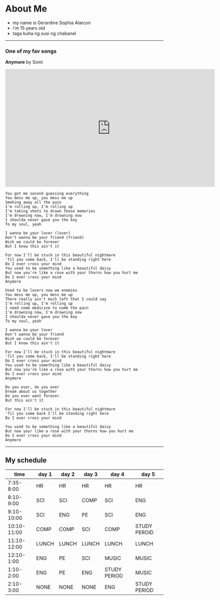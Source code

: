 # About Me

- my name is Gerardine Sophia Alarcon
- i'm 15 years old
- taga kuha ng susi ng chabanel
----------
### One of my fav songs
**Anymore** by Somi



<iframe width="667" height="375" src="https://www.youtube.com/embed/DOBjwlfIZdE" title="JEON SOMI (전소미) - ‘Anymore’ M/V" frameborder="0" allow="accelerometer; autoplay; clipboard-write; encrypted-media; gyroscope; picture-in-picture" allowfullscreen></iframe>

```
You got me second guessing everything
You mess me up, you mess me up
Smoking away all the pain
I'm rolling up, I'm rolling up
I'm taking shots to drown these memories
I'm drowning now, I'm drowning now
I shoulda never gave you the key
To my soul, yeah

I wanna be your lover (lover)
Don't wanna be your friend (friend)
Wish we could be forever
But I know this ain't it

For now I'll be stuck in this beautiful nightmare
'Til you come back, I'll be standing right here
Do I ever cross your mind
You used to be something like a beautiful daisy
But now you're like a rose with your thorns how you hurt me
Do I ever cross your mind
Anymore

Used to be lovers now we enemies
You mess me up, you mess me up
There really ain't much left that I could say
I'm rolling up, I'm rolling up
I need some medicine to numb the pain
I'm drowning now, I'm drowning now
I shoulda never gave you the key
To my soul, yeah

I wanna be your lover
Don't wanna be your friend
Wish we could be forever
But I know this ain't it

For now I'll be stuck in this beautiful nightmare
'Til you come back, I'll be standing right here
Do I ever cross your mind
You used to be something like a beautiful daisy
But now you're like a rose with your thorns how you hurt me
Do I ever cross your mind
Anymore

Do you ever, do you ever
Dream about us together
Do you ever want forever
But this ain't it

For now I'll be stuck in this beautiful nightmare
'Til you come back I'll be standing right here
Do I ever cross your mind

You used to be something like a beautiful daisy
But now your like a rose with your thorns how you hurt me
Do I ever cross your mind
Anymore

```
--------
## My schedule
|time| day 1 | day 2 | day 3 | day 4 | day 5 |
|-------| ------|--------|-------|-------|----|
|7:35-8:00| HR| HR | HR | HR |HR|
|8:10-9:00|SCI|SCI|COMP|SCI|ENG|
|9:10-10:00|SCI|ENG|PE|SCI|ENG|
|10:10-11:00|COMP|COMP|SCI|COMP|STUDY PEROID|
|11:10-12:00    |LUNCH |LUNCH|LUNCH|LUNCH|LUNCH|
|12:10-1:00| ENG|PE|SCI|MUSIC|MUSIC|
|1:10-2:00| ENG| PE| ENG|STUDY PERIOD|MUSIC|
|2:10-3:00|NONE|NONE|NONE| ENG|STUDY PERIOD|


